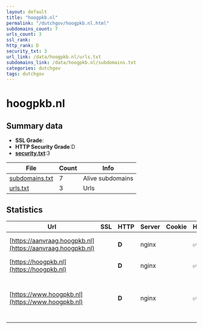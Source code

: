 ```yaml
---
layout: default
title: "hoogpkb.nl"
permalink: "/dutchgov/hoogpkb.nl.html"
subdomains_count: 7
urls_count: 3
ssl_rank: 
http_rank: D
security_txt: 3
url_link: /data/hoogpkb.nl/urls.txt
subdomains_link: /data/hoogpkb.nl/subdomains.txt
categories: dutchgov
tags: dutchgov
---
```



# hoogpkb.nl
## Summary data


 - **SSL Grade**:
 - **HTTP Security Grade**:D
 - **[security.txt](https://www.digitaleoverheid.nl/nieuws/standaard-security-txt-nu-verplicht-voor-overheid/)**:3


| File       | Count | Info |
|------------|-------|------|
|[subdomains.txt](/DutchGovScope/data/hoogpkb.nl/subdomains.txt)|7|Alive subdomains|
|[urls.txt](/DutchGovScope/data/hoogpkb.nl/urls.txt)|3|Urls|


## Statistics


| Url | SSL | HTTP | Server | Cookie | HSTS | CORS | CTO | CSP | XFO | XXP | RP |FP| Tech |Title |
|--------|-------|-------|------|------|------|------|------|------|------|------|------|------|------|------|
|[https://aanvraag.hoogpkb.nl](https://aanvraag.hoogpkb.nl)| | **D**|nginx| |:white_check_mark: | :warning:| | | | | :white_check_mark: | |Nginx|301 Moved Perman...|
|[https://hoogpkb.nl](https://hoogpkb.nl)| | **D**|nginx| |:white_check_mark: | :warning:| | | | | :white_check_mark: | |MySQL Nginx PHP WordPress||
|[https://www.hoogpkb.nl](https://www.hoogpkb.nl)| | **D**|nginx| |:white_check_mark: | :warning:| | | | | :white_check_mark: | |MySQL Nginx PHP WordPress:6.5.3 Yoast SEO:22.7 ZURB Foundation|HPKB - Hoog pers...|


